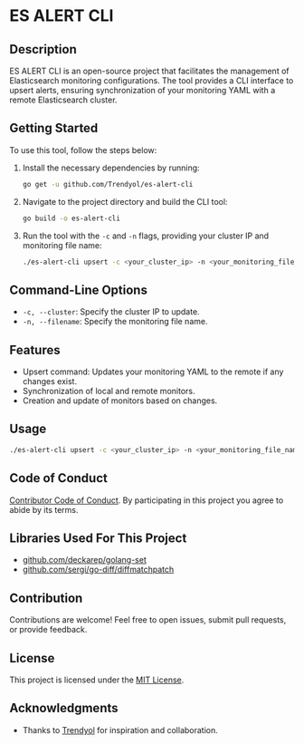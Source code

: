 # ES ALERT CLI

## Description
ES ALERT CLI is an open-source project that facilitates the management of Elasticsearch monitoring configurations. The tool provides a CLI interface to upsert alerts, ensuring synchronization of your monitoring YAML with a remote Elasticsearch cluster.

## Getting Started
To use this tool, follow the steps below:


1. Install the necessary dependencies by running:
    ```bash
    go get -u github.com/Trendyol/es-alert-cli  
    ```


2. Navigate to the project directory and build the CLI tool:
    ```bash
    go build -o es-alert-cli
    ```

3. Run the tool with the `-c` and `-n` flags, providing your cluster IP and monitoring file name:
   ```bash
   ./es-alert-cli upsert -c <your_cluster_ip> -n <your_monitoring_file_name>
   ```

## Command-Line Options

- `-c, --cluster`: Specify the cluster IP to update.
- `-n, --filename`: Specify the monitoring file name.

## Features
- Upsert command: Updates your monitoring YAML to the remote if any changes exist.
- Synchronization of local and remote monitors.
- Creation and update of monitors based on changes.

## Usage
```bash
./es-alert-cli upsert -c <your_cluster_ip> -n <your_monitoring_file_name>
```

## Code of Conduct

[Contributor Code of Conduct](CODE-OF-CONDUCT.md). By participating in this project you agree to abide by its terms.

## Libraries Used For This Project
- [github.com/deckarep/golang-set](https://github.com/deckarep/golang-set)
- [github.com/sergi/go-diff/diffmatchpatch](https://github.com/sergi/go-diff/diffmatchpatch)

## Contribution
Contributions are welcome! Feel free to open issues, submit pull requests, or provide feedback.

## License
This project is licensed under the [MIT License](LICENSE).

## Acknowledgments
- Thanks to [Trendyol](https://github.com/Trendyol) for inspiration and collaboration.
